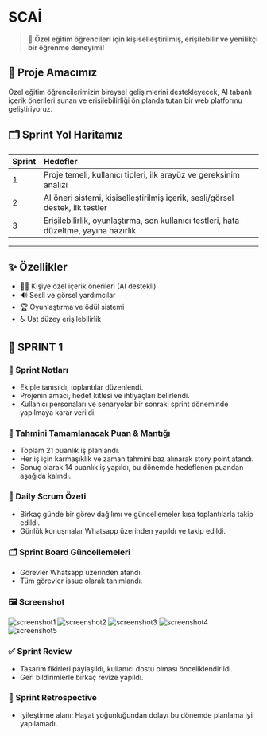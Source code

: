 # SCAİ

> 🚀 **Özel eğitim öğrencileri için kişiselleştirilmiş, erişilebilir ve yenilikçi bir öğrenme deneyimi!**


## 🎯 Proje Amacımız
Özel eğitim öğrencilerimizin bireysel gelişimlerini destekleyecek, AI tabanlı içerik önerileri sunan ve erişilebilirliği ön planda tutan bir web platformu geliştiriyoruz.

## 🗂️ Sprint Yol Haritamız

| Sprint | Hedefler                                                                                   |
|--------|:-------------------------------------------------------------------------------------------|
|  1     | Proje temeli, kullanıcı tipleri, ilk arayüz ve gereksinim analizi                         |
|  2     | AI öneri sistemi, kişiselleştirilmiş içerik, sesli/görsel destek, ilk testler             |
|  3     | Erişilebilirlik, oyunlaştırma, son kullanıcı testleri, hata düzeltme, yayına hazırlık     |

---

## ✨ Özellikler
- 👩‍🎓 Kişiye özel içerik önerileri (AI destekli)
- 🔊 Sesli ve görsel yardımcılar
- 🏆 Oyunlaştırma ve ödül sistemi
- ♿ Üst düzey erişilebilirlik

## 🧾 SPRINT 1 

### 📌 Sprint Notları
* Ekiple tanışıldı, toplantılar düzenlendi.
* Projenin amacı, hedef kitlesi ve ihtiyaçları belirlendi.
* Kullanıcı personaları ve senaryolar bir sonraki sprint döneminde yapılmaya karar verildi.


### 🔢 Tahmini Tamamlanacak Puan & Mantığı
* Toplam 21 puanlık iş planlandı.
* Her iş için karmaşıklık ve zaman tahmini baz alınarak story point atandı.
* Sonuç olarak 14 puanlık iş yapıldı, bu dönemde hedeflenen puandan aşağıda kalındı. 

### 📅 Daily Scrum Özeti
* Birkaç günde bir görev dağılımı ve güncellemeler kısa toplantılarla takip edildi.
* Günlük konuşmalar Whatsapp üzerinden yapıldı ve takip edildi.
  

### 🗂 Sprint Board Güncellemeleri
* Görevler Whatsapp üzerinden atandı.
* Tüm görevler issue olarak tanımlandı.


### 🖼 Screenshot
![screenshot1](https://github.com/user-attachments/assets/806b5543-743d-4d5a-a914-fb756baf21c3)
![screenshot2](https://github.com/user-attachments/assets/74ed52ad-3474-4999-94c5-ea1d7d735a53)
![screenshot3](https://github.com/user-attachments/assets/29b0d3a3-9b07-42c9-8344-240359569334)
![screenshot4](https://github.com/user-attachments/assets/75ced604-7fe1-4fd1-affd-e5e0e469f489)
![screenshot5](https://github.com/user-attachments/assets/0494343c-f6cf-4811-9cdf-5768e3cd10ba)



### ✅ Sprint Review
* Tasarım fikirleri paylaşıldı, kullanıcı dostu olması önceliklendirildi.
* Geri bildirimlerle birkaç revize yapıldı.


### 🔄 Sprint Retrospective 
* İyileştirme alanı: Hayat yoğunluğundan dolayı bu dönemde planlama iyi yapılamadı.
